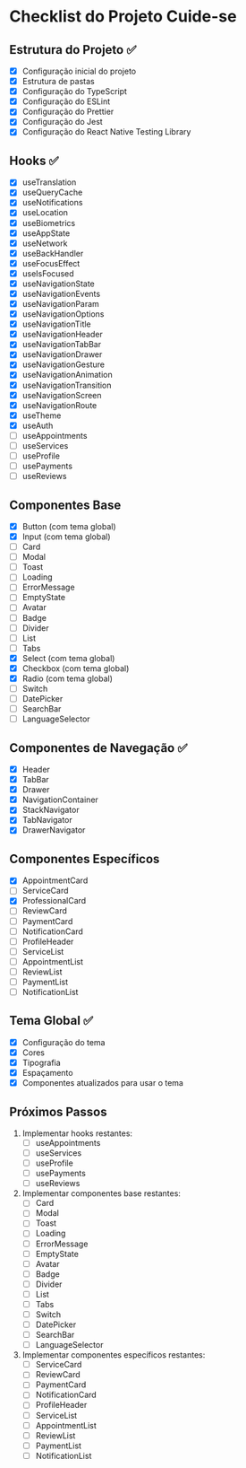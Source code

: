 # Checklist do Projeto Cuide-se

## Estrutura do Projeto ✅
- [x] Configuração inicial do projeto
- [x] Estrutura de pastas
- [x] Configuração do TypeScript
- [x] Configuração do ESLint
- [x] Configuração do Prettier
- [x] Configuração do Jest
- [x] Configuração do React Native Testing Library

## Hooks ✅
- [x] useTranslation
- [x] useQueryCache
- [x] useNotifications
- [x] useLocation
- [x] useBiometrics
- [x] useAppState
- [x] useNetwork
- [x] useBackHandler
- [x] useFocusEffect
- [x] useIsFocused
- [x] useNavigationState
- [x] useNavigationEvents
- [x] useNavigationParam
- [x] useNavigationOptions
- [x] useNavigationTitle
- [x] useNavigationHeader
- [x] useNavigationTabBar
- [x] useNavigationDrawer
- [x] useNavigationGesture
- [x] useNavigationAnimation
- [x] useNavigationTransition
- [x] useNavigationScreen
- [x] useNavigationRoute
- [x] useTheme
- [x] useAuth
- [ ] useAppointments
- [ ] useServices
- [ ] useProfile
- [ ] usePayments
- [ ] useReviews

## Componentes Base
- [x] Button (com tema global)
- [x] Input (com tema global)
- [ ] Card
- [ ] Modal
- [ ] Toast
- [ ] Loading
- [ ] ErrorMessage
- [ ] EmptyState
- [ ] Avatar
- [ ] Badge
- [ ] Divider
- [ ] List
- [ ] Tabs
- [x] Select (com tema global)
- [x] Checkbox (com tema global)
- [x] Radio (com tema global)
- [ ] Switch
- [ ] DatePicker
- [ ] SearchBar
- [ ] LanguageSelector

## Componentes de Navegação ✅
- [x] Header
- [x] TabBar
- [x] Drawer
- [x] NavigationContainer
- [x] StackNavigator
- [x] TabNavigator
- [x] DrawerNavigator

## Componentes Específicos
- [x] AppointmentCard
- [ ] ServiceCard
- [x] ProfessionalCard
- [ ] ReviewCard
- [ ] PaymentCard
- [ ] NotificationCard
- [ ] ProfileHeader
- [ ] ServiceList
- [ ] AppointmentList
- [ ] ReviewList
- [ ] PaymentList
- [ ] NotificationList

## Tema Global ✅
- [x] Configuração do tema
- [x] Cores
- [x] Tipografia
- [x] Espaçamento
- [x] Componentes atualizados para usar o tema

## Próximos Passos
1. Implementar hooks restantes:
   - [ ] useAppointments
   - [ ] useServices
   - [ ] useProfile
   - [ ] usePayments
   - [ ] useReviews

2. Implementar componentes base restantes:
   - [ ] Card
   - [ ] Modal
   - [ ] Toast
   - [ ] Loading
   - [ ] ErrorMessage
   - [ ] EmptyState
   - [ ] Avatar
   - [ ] Badge
   - [ ] Divider
   - [ ] List
   - [ ] Tabs
   - [ ] Switch
   - [ ] DatePicker
   - [ ] SearchBar
   - [ ] LanguageSelector

3. Implementar componentes específicos restantes:
   - [ ] ServiceCard
   - [ ] ReviewCard
   - [ ] PaymentCard
   - [ ] NotificationCard
   - [ ] ProfileHeader
   - [ ] ServiceList
   - [ ] AppointmentList
   - [ ] ReviewList
   - [ ] PaymentList
   - [ ] NotificationList